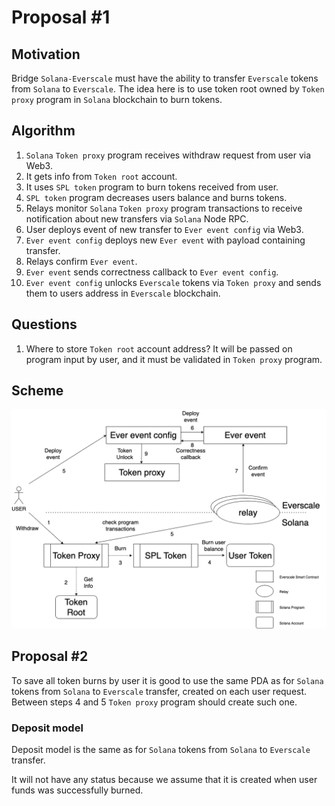 # Proposal #1

## Motivation

Bridge `Solana-Everscale` must have the ability to transfer `Everscale` tokens from `Solana` to `Everscale`. The idea here is 
to use token root owned by `Token proxy` program in `Solana` blockchain to burn tokens.

## Algorithm

1. `Solana` `Token proxy` program receives withdraw request from user via Web3.
2. It gets info from `Token root` account.
3. It uses `SPL token` program to burn tokens received from user.
4. `SPL token` program decreases users balance and burns tokens.
5. Relays monitor `Solana` `Token proxy` program transactions to receive notification about new transfers via `Solana` Node RPC.
6. User deploys event of new transfer to `Ever event config` via Web3.
7. `Ever event config` deploys new `Ever event` with payload containing transfer.
8. Relays confirm `Ever event`.
9. `Ever event` sends correctness callback to `Ever event config`.
10. `Ever event config` unlocks `Everscale` tokens via `Token proxy` and sends them to users address in `Everscale` blockchain.

## Questions

1. Where to store `Token root` account address?
It will be passed on program input by user, and it must be validated in `Token proxy` program.

## Scheme

![Solana Ever Ever tokens](../png/solana_ever_ever_tokens.png "Solana Ever Ever tokens")

## Proposal #2

To save all token burns by user it is good to use the same PDA as for `Solana` tokens from `Solana` to `Everscale` transfer, 
created on each user request.
Between steps 4 and 5 `Token proxy` program should create such one.

### Deposit model

Deposit model is the same as for `Solana` tokens from `Solana` to `Everscale` transfer.

It will not have any status because we assume that it is created when user funds was successfully burned.